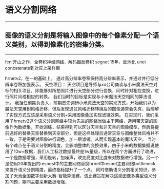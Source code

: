 # 语义分割网络
***
## 图像的语义分割是将输入图像中的每个像素分配一个语义类别，以得到像素化的密集分类。
***
fcn 开山之作，全卷积神经网络，解码器反卷积
segnet 15年，反池化
unet concatenate到对应上采样层

hrnetv2，在一的基础上，
通过高分辨率卷积保持高分辨率表示，并通过并行低分辨率卷积加强表示。
天空项目：
天空项目是导师与xx公司商谈与小米魔法天空对标的相关项目，即能够对所拍照片进行天空部分进行变换，同时针对相应变换，进行照片风格相应的转换。
我们当时的目标是实现与小米魔法天空相同的算法设计。
我担任前期负责人，前期首先调研小米魔法天空的实现方式，开始我们以为魔法天空用到风格迁移，但后发现通过风格迁移转换后的图像通常会失真，后理解了实现方式应该是采用语义分割+采用图像叠加实现滤镜效果。
在实现时，我们采用了hrnetv2这个语义分割网络中较为先进的网络当做主干网络，选用带天空的图像作为数据集，开始训练，结果得到可以区分天空和非天空的图像模型，然后将提前选好的替换天空替换到天空部分，但是这样处理后通常天空与图像整体风格并不一致，于是需要对图像进行调色，加一层滤镜。从而实现基本的魔法天空。
当时有个难点在于语义分割的精度，会影响整体的变换效果，由于小米的数据集据说使用了10w+数据，我们人工标注数据最终是1w量级，所以在两个方面进行了改进，一个是数据增强，采用旋转，加噪声，改变亮度对比度来对数据进行增强。另一个是使用20年提出的resnest中的主要网络替换hrnet中resnet主要网络bottleneck来提升语义分割精度，最终指标提升了一个点。
同时借助语义分割相关知识，参加了天池全国数字创新大赛-智能算法赛，该比赛旨在解决遥感图像多类型语义分割问题，期间主要采用数据增强，


